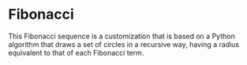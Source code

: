 # Fibonacci
This Fibonacci sequence is a customization that is based on a Python algorithm that draws a set of circles in a recursive way, having a radius equivalent to that of each Fibonacci term.
